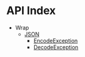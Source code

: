 API Index
=========

* Wrap
    * [JSON](Wrap-JSON.md)
        * [EncodeException](Wrap-JSON-EncodeException.md)
        * [DecodeException](Wrap-JSON-DecodeException.md)

